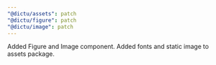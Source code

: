 ```yaml
---
"@dictu/assets": patch
"@dictu/figure": patch
"@dictu/image": patch
---
```


Added Figure and Image component. Added fonts and static image to assets package.
